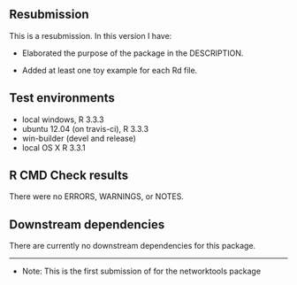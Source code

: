 ## Resubmission
This is a resubmission. In this version I have:

* Elaborated the purpose of the package in the DESCRIPTION.

* Added at least one toy example for each Rd file.  

## Test environments
* local windows, R 3.3.3
* ubuntu 12.04 (on travis-ci), R 3.3.3
* win-builder (devel and release)
* local OS X R 3.3.1

## R CMD Check results
There were no ERRORS, WARNINGS, or NOTES.

## Downstream dependencies
There are currently no downstream dependencies for this package.

---

* Note: This is the first submission of for the networktools package
